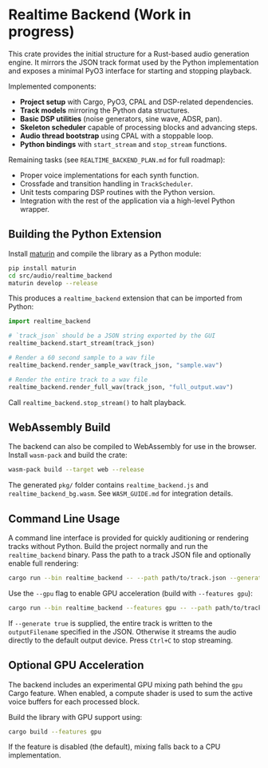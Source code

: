 # Realtime Backend (Work in progress)

This crate provides the initial structure for a Rust-based audio generation engine.
It mirrors the JSON track format used by the Python implementation and exposes a
minimal PyO3 interface for starting and stopping playback.

Implemented components:

- **Project setup** with Cargo, PyO3, CPAL and DSP-related dependencies.
- **Track models** mirroring the Python data structures.
- **Basic DSP utilities** (noise generators, sine wave, ADSR, pan).
- **Skeleton scheduler** capable of processing blocks and advancing steps.
- **Audio thread bootstrap** using CPAL with a stoppable loop.
- **Python bindings** with `start_stream` and `stop_stream` functions.

Remaining tasks (see `REALTIME_BACKEND_PLAN.md` for full roadmap):

- Proper voice implementations for each synth function.
- Crossfade and transition handling in `TrackScheduler`.
- Unit tests comparing DSP routines with the Python version.
- Integration with the rest of the application via a high-level Python wrapper.

## Building the Python Extension

Install [maturin](https://github.com/PyO3/maturin) and compile the library as a Python module:

```bash
pip install maturin
cd src/audio/realtime_backend
maturin develop --release
```

This produces a `realtime_backend` extension that can be imported from Python:

```python
import realtime_backend

# `track_json` should be a JSON string exported by the GUI
realtime_backend.start_stream(track_json)

# Render a 60 second sample to a wav file
realtime_backend.render_sample_wav(track_json, "sample.wav")

# Render the entire track to a wav file
realtime_backend.render_full_wav(track_json, "full_output.wav")
```

Call `realtime_backend.stop_stream()` to halt playback.

## WebAssembly Build

The backend can also be compiled to WebAssembly for use in the browser.
Install `wasm-pack` and build the crate:

```bash
wasm-pack build --target web --release
```

The generated `pkg/` folder contains `realtime_backend.js` and `realtime_backend_bg.wasm`.  See `WASM_GUIDE.md` for integration details.

## Command Line Usage

A command line interface is provided for quickly auditioning or rendering tracks
without Python. Build the project normally and run the `realtime_backend`
binary. Pass the path to a track JSON file and optionally enable full
rendering:

```bash
cargo run --bin realtime_backend -- --path path/to/track.json --generate false
```

Use the `--gpu` flag to enable GPU acceleration (build with `--features gpu`):

```bash
cargo run --bin realtime_backend --features gpu -- --path path/to/track.json --gpu true
```

If `--generate true` is supplied, the entire track is written to the
`outputFilename` specified in the JSON. Otherwise it streams the audio directly
to the default output device. Press `Ctrl+C` to stop streaming.

## Optional GPU Acceleration

The backend includes an experimental GPU mixing path behind the `gpu` Cargo
feature. When enabled, a compute shader is used to sum the active voice buffers
for each processed block.

Build the library with GPU support using:

```bash
cargo build --features gpu
```

If the feature is disabled (the default), mixing falls back to a CPU
implementation.
